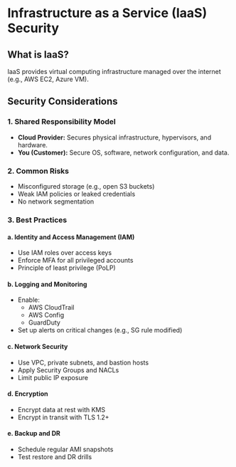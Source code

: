 # Infrastructure as a Service (IaaS) Security

## What is IaaS?
IaaS provides virtual computing infrastructure managed over the internet (e.g., AWS EC2, Azure VM).

## Security Considerations

### 1. Shared Responsibility Model
- **Cloud Provider:** Secures physical infrastructure, hypervisors, and hardware.
- **You (Customer):** Secure OS, software, network configuration, and data.

### 2. Common Risks
- Misconfigured storage (e.g., open S3 buckets)
- Weak IAM policies or leaked credentials
- No network segmentation

### 3. Best Practices

#### a. Identity and Access Management (IAM)
- Use IAM roles over access keys
- Enforce MFA for all privileged accounts
- Principle of least privilege (PoLP)

#### b. Logging and Monitoring
- Enable:
  - AWS CloudTrail
  - AWS Config
  - GuardDuty
- Set up alerts on critical changes (e.g., SG rule modified)

#### c. Network Security
- Use VPC, private subnets, and bastion hosts
- Apply Security Groups and NACLs
- Limit public IP exposure

#### d. Encryption
- Encrypt data at rest with KMS
- Encrypt in transit with TLS 1.2+

#### e. Backup and DR
- Schedule regular AMI snapshots
- Test restore and DR drills
